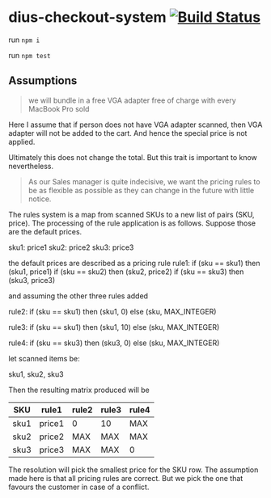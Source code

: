 # dius-checkout-system [![Build Status](https://travis-ci.com/vatula/dius-checkout-system.svg?branch=master)](https://travis-ci.com/vatula/dius-checkout-system)

run `npm i`

run `npm test`

## Assumptions

> we will bundle in a free VGA adapter free of charge with every MacBook Pro sold

Here I assume that if person does not have VGA adapter scanned, then VGA adapter will not be added to the cart.
And hence the special price is not applied.

Ultimately this does not change the total. But this trait is important to know nevertheless.

> As our Sales manager is quite indecisive, we want the pricing rules to be as flexible as possible as they can change in the future with little notice.

The rules system is a map from scanned SKUs to a new list of pairs (SKU, price).
The processing of the rule application is as follows. Suppose those are the default prices.

sku1: price1
sku2: price2
sku3: price3

the default prices are described as a pricing rule
rule1:
  if (sku == sku1) then (sku1, price1)
  if (sku == sku2) then (sku2, price2)
  if (sku == sku3) then (sku3, price3)

and assuming the other three rules added

rule2:
  if (sku == sku1) then (sku1, 0) else (sku, MAX_INTEGER)

rule3:
  if (sku == sku1) then (sku1, 10) else (sku, MAX_INTEGER)

rule4:
  if (sku == sku3) then (sku3, 0) else (sku, MAX_INTEGER)

let scanned items be:

sku1, sku2, sku3

Then the resulting matrix produced will be

| SKU  | rule1   | rule2   | rule3   | rule4  |
| ---- | ------- | ------- | ------- | ------ |
| sku1 | price1  | 0       | 10      | MAX    |
| sku2 | price2  | MAX     | MAX     | MAX    |
| sku3 | price3  | MAX     | MAX     | 0      |

The resolution will pick the smallest price for the SKU row.
The assumption made here is that all pricing rules are correct. But we pick the one that favours the customer in case of a conflict.

